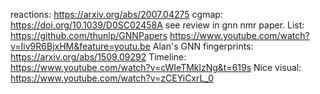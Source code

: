 reactions: https://arxiv.org/abs/2007.04275
cgmap: https://doi.org/10.1039/D0SC02458A
see review in gnn nmr paper.
List: https://github.com/thunlp/GNNPapers
https://www.youtube.com/watch?v=Iiv9R6BjxHM&feature=youtu.be
Alan's GNN fingerprints: https://arxiv.org/abs/1509.09292
Timeline: https://www.youtube.com/watch?v=cWIeTMklzNg&t=619s
Nice visual: https://www.youtube.com/watch?v=zCEYiCxrL_0